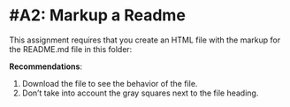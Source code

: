 # #A2: Markup a Readme

This assignment requires that you create an HTML file with the markup for the README.md file in this folder:

**Recommendations**:

1. Download the file to see the behavior of the file.
2. Don’t take into account the gray squares next to the file heading.
